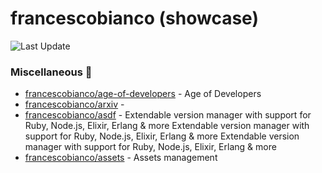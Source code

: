 # francescobianco (showcase)
![Last Update](https://img.shields.io/badge/Last%20Update-2023--03--19%2008%3A17%3A00%20UTC-blue)
###  Miscellaneous :briefcase:
* [francescobianco/age-of-developers](https://github.com/francescobianco/age-of-developers)  - Age of Developers
* [francescobianco/arxiv](https://github.com/francescobianco/arxiv)  - 
* [francescobianco/asdf](https://github.com/francescobianco/asdf)  - Extendable version manager with support for Ruby, Node.js, Elixir, Erlang & more
Extendable version manager with support for Ruby, Node.js, Elixir, Erlang & more
Extendable version manager with support for Ruby, Node.js, Elixir, Erlang & more
* [francescobianco/assets](https://github.com/francescobianco/assets)  - Assets management
